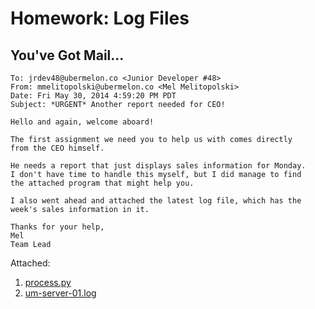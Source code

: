 Homework: Log Files
=======


You've Got Mail...
-------

```
To: jrdev48@ubermelon.co <Junior Developer #48>
From: mmelitopolski@ubermelon.co <Mel Melitopolski> 
Date: Fri May 30, 2014 4:59:20 PM PDT
Subject: *URGENT* Another report needed for CEO!

Hello and again, welcome aboard!

The first assignment we need you to help us with comes directly 
from the CEO himself.

He needs a report that just displays sales information for Monday. 
I don't have time to handle this myself, but I did manage to find
the attached program that might help you.  

I also went ahead and attached the latest log file, which has the 
week's sales information in it.

Thanks for your help,
Mel
Team Lead
```

Attached:

1. [process.py](https://github.com/hackbrightacademy/Homework/blob/master/Homework01/process.py)
1. [um-server-01.log](https://github.com/hackbrightacademy/Homework/blob/master/Homework01/um-server-01.log)
